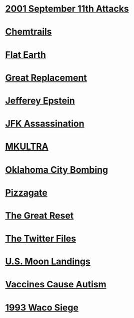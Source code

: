# [2001 September 11th Attacks](2001%20September%2011th%20Attacks)
# [Chemtrails](Chemtrails)
# [Flat Earth](Flat%20Earth)
# [Great Replacement](Great%20Replacement)
# [Jefferey Epstein](Jefferey%20Epstein)
# [JFK Assassination](JFK%20Assassination)
# [MKULTRA](MKULTRA)
# [Oklahoma City Bombing](Oklahoma%20City%20Bombing)
# [Pizzagate](Pizzagate)
# [The Great Reset](The%20Great%20Reset)
# [The Twitter Files](The%20Twitter%20Files)
# [U.S. Moon Landings](U.S.%20Moon%20Landings)
# [Vaccines Cause Autism](Vaccines%20Cause%20Autism)
# [1993 Waco Siege](../World%20Politics/United%20States/1993-2001%20Bill%20Clinton/1993%20Waco%20Siege)